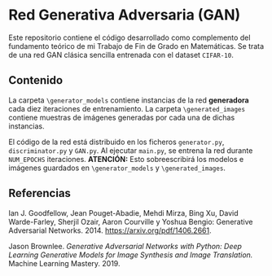 # Red Generativa Adversaria (GAN)
 
Este repositorio contiene el código desarrollado como complemento del fundamento teórico de mi Trabajo de Fin de Grado en Matemáticas. Se trata de una red GAN clásica sencilla entrenada con el dataset `CIFAR-10`.

## Contenido

La carpeta `\generator_models` contiene instancias de la red **generadora** cada diez iteraciones de entrenamiento.
La carpeta `\generated_images` contiene muestras de imágenes generadas por cada una de dichas instancias.

El código de la red está distribuido en los ficheros `generator.py`, `discriminator.py` y `GAN.py`. Al ejecutar `main.py`, se entrena la red durante `NUM_EPOCHS` iteraciones. **ATENCIÓN:** Esto sobreescribirá los modelos e imágenes guardados en `\generator_models` y `\generated_images`.

## Referencias

Ian J. Goodfellow, Jean Pouget-Abadie, Mehdi Mirza, Bing Xu, David Warde-Farley, Sherjil Ozair, Aaron Courville y Yoshua Bengio: Generative Adversarial Networks. 2014. https://arxiv.org/pdf/1406.2661.

Jason Brownlee. _Generative Adversarial Networks with Python: Deep Learning Generative Models for Image Synthesis and Image Translation._ Machine Learning Mastery. 2019.
